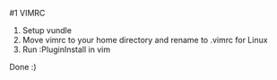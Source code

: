 #1 VIMRC

1. Setup vundle
1. Move vimrc to your home directory and rename to .vimrc for Linux 
1. Run :PluginInstall in vim

Done :)
